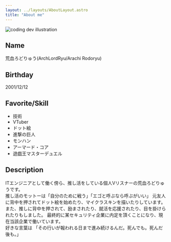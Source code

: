 ```yaml
---
layout: ../layouts/AboutLayout.astro
title: "About me"
---
```


<div>
  <img src="/lord_icon.jpg" class="sm:w-1/2 mx-auto" alt="coding dev illustration">
</div>

## Name

荒血ろどりゅう(ArchLordRyu/Arachi Rodoryu)

## Birthday

2001/12/12

## Favorite/Skill

- 技術
- VTuber
- ドット絵
- 進撃の巨人
- モンハン
- アーマード・コア
- 遊戯王マスターデュエル

## Description

ITエンジニアとして働く傍ら、推し活をしている個人Vリスナーの荒血ろどりゅうです。  
推し活のモットーは「自分のために戦う」「エゴと呼ぶなら呼ぶがいい」
元友人に背中を押されてドット絵を始めたり、マイクラスキンを描いたりしています。
また、推しに背中を押されて、励まされたり、就活を応援されたり、目を掛けられたりもしました。
最終的に某セキュリティ企業に内定を頂くことになり、現在当該企業で働いています。  
好きな言葉は
「その行いが報われる日まで進み続けるんだ。死んでも。死んだ後も。」
